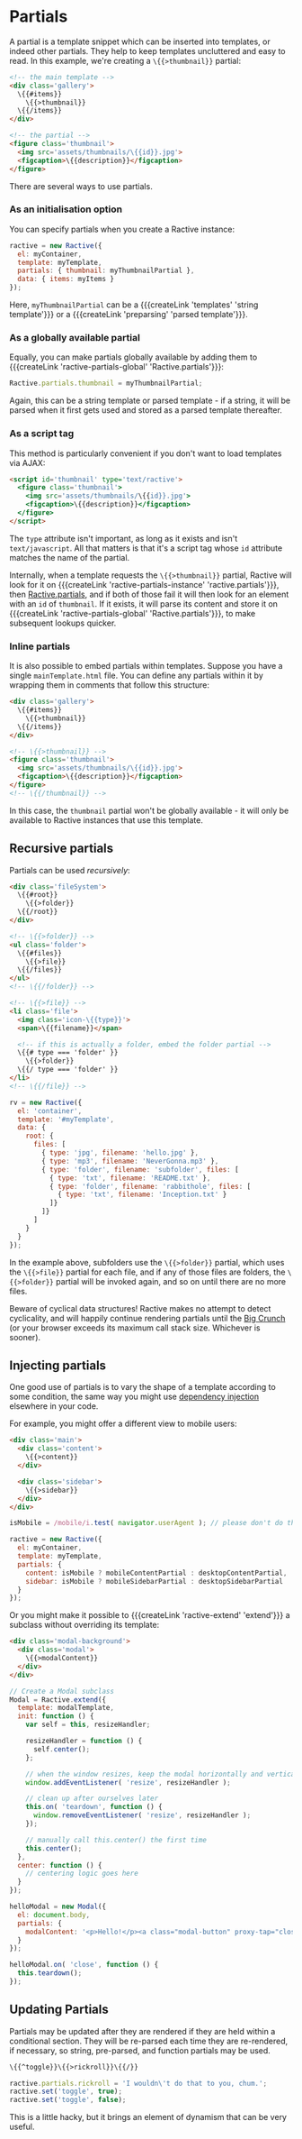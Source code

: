 # Partials

A partial is a template snippet which can be inserted into templates, or indeed other partials. They help to keep templates uncluttered and easy to read. In this example, we're creating a `\{{>thumbnail}}` partial:

```html
<!-- the main template -->
<div class='gallery'>
  \{{#items}}
    \{{>thumbnail}}
  \{{/items}}
</div>
```

```html
<!-- the partial -->
<figure class='thumbnail'>
  <img src='assets/thumbnails/\{{id}}.jpg'>
  <figcaption>\{{description}}</figcaption>
</figure>
```

There are several ways to use partials.


### As an initialisation option

You can specify partials when you create a Ractive instance:

```js
ractive = new Ractive({
  el: myContainer,
  template: myTemplate,
  partials: { thumbnail: myThumbnailPartial },
  data: { items: myItems }
});
```

Here, `myThumbnailPartial` can be a {{{createLink 'templates' 'string template'}}} or a {{{createLink 'preparsing' 'parsed template'}}}.


### As a globally available partial

Equally, you can make partials globally available by adding them to {{{createLink 'ractive-partials-global' 'Ractive.partials'}}}:

```js
Ractive.partials.thumbnail = myThumbnailPartial;
```

Again, this can be a string template or parsed template - if a string, it will be parsed when it first gets used and stored as a parsed template thereafter.


### As a script tag

This method is particularly convenient if you don't want to load templates via AJAX:

```html
<script id='thumbnail' type='text/ractive'>
  <figure class='thumbnail'>
    <img src='assets/thumbnails/\{{id}}.jpg'>
    <figcaption>\{{description}}</figcaption>
  </figure>
</script>
```

The `type` attribute isn't important, as long as it exists and isn't `text/javascript`. All that matters is that it's a script tag whose `id` attribute matches the name of the partial.

Internally, when a template requests the `\{{>thumbnail}}` partial, Ractive will look for it on {{{createLink 'ractive-partials-instance' 'ractive.partials'}}}, then [Ractive.partials](ractive-partials-global), and if both of those fail it will then look for an element with an `id` of `thumbnail`. If it exists, it will parse its content and store it on {{{createLink 'ractive-partials-global' 'Ractive.partials'}}}, to make subsequent lookups quicker.



### Inline partials

It is also possible to embed partials within templates. Suppose you have a single `mainTemplate.html` file. You can define any partials within it by wrapping them in comments that follow this structure:

```html
<div class='gallery'>
  \{{#items}}
    \{{>thumbnail}}
  \{{/items}}
</div>

<!-- \{{>thumbnail}} -->
<figure class='thumbnail'>
  <img src='assets/thumbnails/\{{id}}.jpg'>
  <figcaption>\{{description}}</figcaption>
</figure>
<!-- \{{/thumbnail}} -->
```

In this case, the `thumbnail` partial won't be globally available - it will only be available to Ractive instances that use this template.


## Recursive partials

Partials can be used *recursively*:

```html
<div class='fileSystem'>
  \{{#root}}
    \{{>folder}}
  \{{/root}}
</div>

<!-- \{{>folder}} -->
<ul class='folder'>
  \{{#files}}
    \{{>file}}
  \{{/files}}
</ul>
<!-- \{{/folder}} -->

<!-- \{{>file}} -->
<li class='file'>
  <img class='icon-\{{type}}'>
  <span>\{{filename}}</span>

  <!-- if this is actually a folder, embed the folder partial -->
  \{{# type === 'folder' }}
    \{{>folder}}
  \{{/ type === 'folder' }}
</li>
<!-- \{{/file}} -->
```

```js
rv = new Ractive({
  el: 'container',
  template: '#myTemplate',
  data: {
    root: {
      files: [
        { type: 'jpg', filename: 'hello.jpg' },
        { type: 'mp3', filename: 'NeverGonna.mp3' },
        { type: 'folder', filename: 'subfolder', files: [
          { type: 'txt', filename: 'README.txt' },
          { type: 'folder', filename: 'rabbithole', files: [
            { type: 'txt', filename: 'Inception.txt' }
          ]}
        ]}
      ]
    }
  }
});
```

In the example above, subfolders use the `\{{>folder}}` partial, which uses the `\{{>file}}` partial for each file, and if any of those files are folders, the `\{{>folder}}` partial will be invoked again, and so on until there are no more files.

Beware of cyclical data structures! Ractive makes no attempt to detect cyclicality, and will happily continue rendering partials until the [Big Crunch](http://en.wikipedia.org/wiki/Big_Crunch) (or your browser exceeds its maximum call stack size. Whichever is sooner).


## Injecting partials

One good use of partials is to vary the shape of a template according to some condition, the same way you might use [dependency injection](http://en.wikipedia.org/wiki/Dependency_injection) elsewhere in your code.

For example, you might offer a different view to mobile users:

```html
<div class='main'>
  <div class='content'>
    \{{>content}}
  </div>

  <div class='sidebar'>
    \{{>sidebar}}
  </div>
</div>
```

```js
isMobile = /mobile/i.test( navigator.userAgent ); // please don't do this in real life!

ractive = new Ractive({
  el: myContainer,
  template: myTemplate,
  partials: {
    content: isMobile ? mobileContentPartial : desktopContentPartial,
    sidebar: isMobile ? mobileSidebarPartial : desktopSidebarPartial
  }
});
```

Or you might make it possible to {{{createLink 'ractive-extend' 'extend'}}} a subclass without overriding its template:

```html
<div class='modal-background'>
  <div class='modal'>
    \{{>modalContent}}
  </div>
</div>
```

```js
// Create a Modal subclass
Modal = Ractive.extend({
  template: modalTemplate,
  init: function () {
    var self = this, resizeHandler;

    resizeHandler = function () {
      self.center();
    };

    // when the window resizes, keep the modal horizontally and vertically centred
    window.addEventListener( 'resize', resizeHandler );

    // clean up after ourselves later
    this.on( 'teardown', function () {
      window.removeEventListener( 'resize', resizeHandler );
    });

    // manually call this.center() the first time
    this.center();
  },
  center: function () {
    // centering logic goes here
  }
});

helloModal = new Modal({
  el: document.body,
  partials: {
    modalContent: '<p>Hello!</p><a class="modal-button" proxy-tap="close">Close</a>'
  }
});

helloModal.on( 'close', function () {
  this.teardown();
});
```


## Updating Partials

Partials may be updated after they are rendered if they are held within a conditional section. They will be re-parsed each time they are re-rendered, if necessary, so string, pre-parsed, and function partials may be used.

```html
\{{^toggle}}\{{>rickroll}}\{{/}}
```

```js
ractive.partials.rickroll = 'I wouldn\'t do that to you, chum.';
ractive.set('toggle', true);
ractive.set('toggle', false);
```

This is a little hacky, but it brings an element of dynamism that can be very useful.
